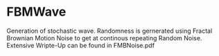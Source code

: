 # FBMWave

Generation of stochastic wave. Randomness is gernerated using Fractal Brownian Motion Noise to get at continous repeating Random Noise. Extensive Wripte-Up can be found in FMBNoise.pdf
